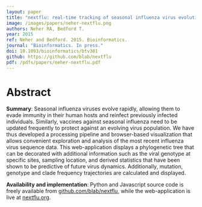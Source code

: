 ```yaml
---
layout: paper
title: "nextflu: real-time tracking of seasonal influenza virus evolution in humans"
image: /images/papers/neher-nextflu.png
authors: Neher RA, Bedford T.
year: 2015
ref: Neher and Bedford. 2015. Bioinformatics.
journal: "Bioinformatics. In press."
doi: 10.1093/bioinformatics/btv381
github: https://github.com/blab/nextflu
pdf: /pdfs/papers/neher-nextflu.pdf
---
```


# Abstract

**Summary**: Seasonal influenza viruses evolve rapidly, allowing them to evade immunity in their human hosts and reinfect previously infected individuals. Similarly, vaccines against seasonal influenza need to be updated frequently to protect against an evolving virus population. We have thus developed a processing pipeline and browser-based visualization that allows convenient exploration and analysis of the most recent influenza virus sequence data. This web-application displays a phylogenetic tree that can be decorated with additional information such as the viral genotype at specific sites, sampling location, and derived statistics that have been shown to be predictive of future virus dynamics. Additionally, mutation, genotype and clade frequency trajectories are calculated and displayed.

**Availability and implementation**: Python and Javascript source code is freely available from [github.com/blab/nextflu](https://github.com/blab/nextflu), while the web-application is live at [nextflu.org](http://nextflu.org).